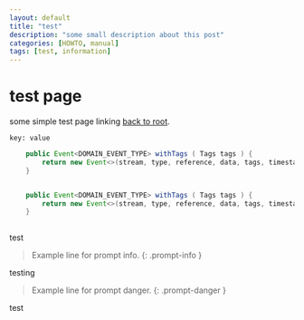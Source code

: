 ```yaml
---
layout: default
title: "test"
description: "some small description about this post"
categories: [HOWTO, manual]
tags: [test, information]
---
```

# test page
some simple test page linking <a href="../">back to root</a>.


```
key: value
```

```java
	public Event<DOMAIN_EVENT_TYPE> withTags ( Tags tags ) {
		return new Event<>(stream, type, reference, data, tags, timestamp);
	}
```

```java

	public Event<DOMAIN_EVENT_TYPE> withTags ( Tags tags ) {
		return new Event<>(stream, type, reference, data, tags, timestamp);
	}
	
```

test

> Example line for prompt info.
{: .prompt-info }

testing

> Example line for prompt danger.
{: .prompt-danger }

test
